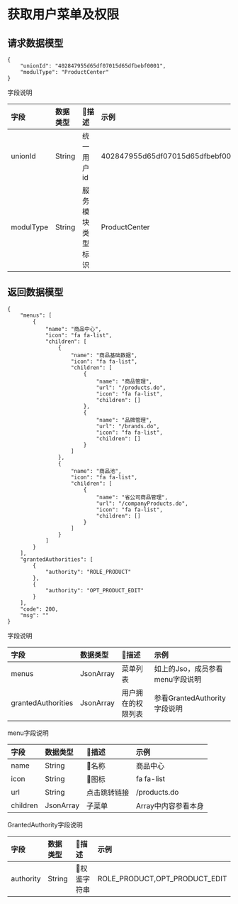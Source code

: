 # 获取用户菜单及权限

## 请求数据模型

```
{
    "unionId": "402847955d65df07015d65dfbebf0001",
    "modulType": "ProductCenter"
}
```

字段说明

| 字段 | 数据类型 | 描述 | 示例 |
| :--- | :--- | :--- | :--- |
| unionId | String | 统一用户id | 402847955d65df07015d65dfbebf0001 |
| modulType | String | 服务模块类型标识 | ProductCenter |

## 

## 返回数据模型

```
{
    "menus": [
        {
            "name": "商品中心",
            "icon": "fa fa-list",
            "children": [
                {
                    "name": "商品基础数据",
                    "icon": "fa fa-list",
                    "children": [
                        {
                            "name": "商品管理",
                            "url": "/products.do",
                            "icon": "fa fa-list",
                            "children": []
                        },
                        {
                            "name": "品牌管理",
                            "url": "/brands.do",
                            "icon": "fa fa-list",
                            "children": []
                        }
                    ]
                },
                {
                    "name": "商品池",
                    "icon": "fa fa-list",
                    "children": [
                        {
                            "name": "省公司商品管理",
                            "url": "/companyProducts.do",
                            "icon": "fa fa-list",
                            "children": []
                        }
                    ]
                }
            ]
        }
    ],
    "grantedAuthorities": [
        {
            "authority": "ROLE_PRODUCT"
        },
        {
            "authority": "OPT_PRODUCT_EDIT"
        }
    ],
    "code": 200,
    "msg": ""
}
```

字段说明

| 字段 | 数据类型 | 描述 | 示例 |
| :--- | :--- | :--- | :--- |
| menus | JsonArray | 菜单列表 | 如上的Jso，成员参看menu字段说明 |
| grantedAuthorities | JsonArray | 用户拥在的权限列表 | 参看GrantedAuthority字段说明 |

menu字段说明

| 字段 | 数据类型 | 描述 | 示例 |
| :--- | :--- | :--- | :--- |
| name | String | 名称 | 商品中心 |
| icon | String | 图标 | fa fa-list |
| url | String | 点击跳转链接 | /products.do |
| children | JsonArray | 子菜单 | Array中内容参看本身 |

GrantedAuthority字段说明

| 字段 | 数据类型 | 描述 | 示例 |
| :--- | :--- | :--- | :--- |
| authority | String | 权鉴字符串 | ROLE\_PRODUCT,OPT\_PRODUCT\_EDIT |



